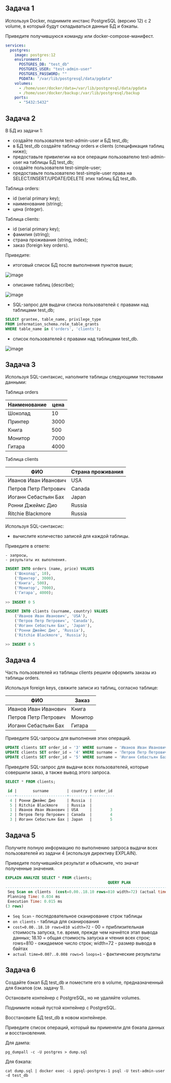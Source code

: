 ## Задача 1

Используя Docker, поднимите инстанс PostgreSQL (версию 12) c 2 volume, 
в который будут складываться данные БД и бэкапы.

Приведите получившуюся команду или docker-compose-манифест.

```yaml
services:
  postgres:
    image: postgres:12
    environment:
      POSTGRES_DB: "test_db"
      POSTGRES_USER: "test-admin-user"
      POSTGRES_PASSWORD: ""
      PGDATA: "/var/lib/postgresql/data/pgdata"
    volumes:
      - /home/user/docker/data=/var/lib/postgresql/data/pgdata
      - /home/user/docker/backup:/var/lib/postgresql/backup
    ports:
      - "5432:5432"
```

## Задача 2

В БД из задачи 1: 

- создайте пользователя test-admin-user и БД test_db;
- в БД test_db создайте таблицу orders и clients (спeцификация таблиц ниже);
- предоставьте привилегии на все операции пользователю test-admin-user на таблицы БД test_db;
- создайте пользователя test-simple-user;
- предоставьте пользователю test-simple-user права на SELECT/INSERT/UPDATE/DELETE этих таблиц БД test_db.

Таблица orders:

- id (serial primary key);
- наименование (string);
- цена (integer).

Таблица clients:

- id (serial primary key);
- фамилия (string);
- страна проживания (string, index);
- заказ (foreign key orders).

Приведите:

- итоговый список БД после выполнения пунктов выше;

![image](https://user-images.githubusercontent.com/44001733/231746568-1d778abf-ea22-4c3a-9007-5d93617da385.png)

- описание таблиц (describe);

![image](https://user-images.githubusercontent.com/44001733/231751362-89a43419-0176-4652-93b1-4e05a450fdc5.png)

- SQL-запрос для выдачи списка пользователей с правами над таблицами test_db;

```sql
SELECT grantee, table_name, privilege_type  
FROM information_schema.role_table_grants 
WHERE table_name in ('orders', 'clients');
```

- список пользователей с правами над таблицами test_db.

![image](https://user-images.githubusercontent.com/44001733/231748188-4d2f69ed-0a9e-4c4e-ab85-8e57b6794d3d.png)

## Задача 3

Используя SQL-синтаксис, наполните таблицы следующими тестовыми данными:

Таблица orders

|Наименование|цена|
|------------|----|
|Шоколад| 10 |
|Принтер| 3000 |
|Книга| 500 |
|Монитор| 7000|
|Гитара| 4000|

Таблица clients

|ФИО|Страна проживания|
|------------|----|
|Иванов Иван Иванович| USA |
|Петров Петр Петрович| Canada |
|Иоганн Себастьян Бах| Japan |
|Ронни Джеймс Дио| Russia|
|Ritchie Blackmore| Russia|

Используя SQL-синтаксис:
- вычислите количество записей для каждой таблицы.

Приведите в ответе:

    - запросы,
    - результаты их выполнения.

```sql
INSERT INTO orders (name, price) VALUES 
    ('Шоколад', 10), 
    ('Принтер', 3000), 
    ('Книга', 500), 
    ('Монитор', 7000), 
    ('Гитара', 4000);
    
>> INSERT 0 5

INSERT INTO clients (surname, country) VALUES 
    ('Иванов Иван Иванович', 'USA'), 
    ('Петров Петр Петрович', 'Canada'), 
    ('Иоганн Себастьян Бах', 'Japan'), 
    ('Ронни Джеймс Дио', 'Russia'), 
    ('Ritchie Blackmore', 'Russia');

>> INSERT 0 5
```

## Задача 4

Часть пользователей из таблицы clients решили оформить заказы из таблицы orders.

Используя foreign keys, свяжите записи из таблиц, согласно таблице:

|ФИО|Заказ|
|------------|----|
|Иванов Иван Иванович| Книга |
|Петров Петр Петрович| Монитор |
|Иоганн Себастьян Бах| Гитара |

Приведите SQL-запросы для выполнения этих операций.

```sql
UPDATE clients SET order_id = '3' WHERE surname = 'Иванов Иван Иванович';
UPDATE clients SET order_id = '4' WHERE surname = 'Петров Петр Петрович';
UPDATE clients SET order_id = '5' WHERE surname = 'Иоганн Себастьян Бах';
```

Приведите SQL-запрос для выдачи всех пользователей, которые совершили заказ, а также вывод этого запроса.
 
```sql
SELECT * FROM clients;

 id |       surname        | country | order_id 
----+----------------------+---------+----------
  4 | Ронни Джеймс Дио     | Russia  |         
  5 | Ritchie Blackmore    | Russia  |         
  1 | Иванов Иван Иванович | USA     |        3
  2 | Петров Петр Петрович | Canada  |        4
  3 | Иоганн Себастьян Бах | Japan   |        5
```

## Задача 5

Получите полную информацию по выполнению запроса выдачи всех пользователей из задачи 4 
(используя директиву EXPLAIN).

Приведите получившийся результат и объясните, что значат полученные значения.

```sql
EXPLAIN ANALYZE SELECT * FROM clients;
                                             QUERY PLAN                                              
-----------------------------------------------------------------------------------------------------
 Seq Scan on clients  (cost=0.00..18.10 rows=810 width=72) (actual time=0.007..0.008 rows=5 loops=1)
 Planning Time: 0.034 ms
 Execution Time: 0.015 ms
(3 rows)
```

- `Seq Scan` - последовательное сканирование строк таблицы
- `on clients` - таблица для сканирования
- `cost=0.00..18.10 rows=810 width=72` - 00 = приблизительная стоимость запуска, т.е. время, прежде чем начнётся этап вывода данных; 18.10 = общая стоимость запуска и чтения всех строк; rows=810 - ожидаемое число строк; width=72 - размер вывода в байтах
- `actual time=0.007..0.008 rows=5 loops=1` - фактические результаты

## Задача 6

Создайте бэкап БД test_db и поместите его в volume, предназначенный для бэкапов (см. задачу 1).

Остановите контейнер с PostgreSQL, но не удаляйте volumes.

Поднимите новый пустой контейнер с PostgreSQL.

Восстановите БД test_db в новом контейнере.

Приведите список операций, который вы применяли для бэкапа данных и восстановления. 

Для дампа:

`pg_dumpall -c -U postgres > dump.sql`

Для бэкапа:

`cat dump.sql | docker exec -i pgsql-postgres-1 psql -U test-admin-user -d test_db`
